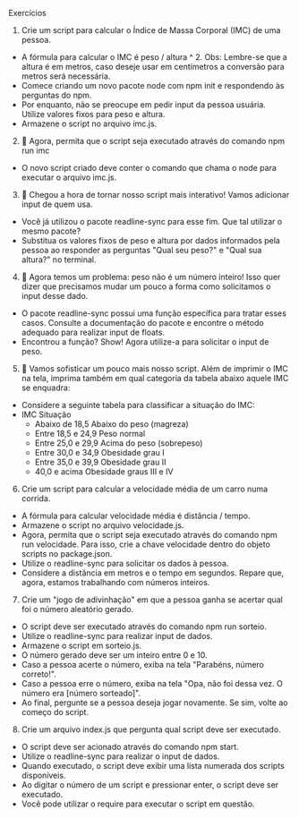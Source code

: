 Exercícios

1. Crie um script para calcular o Índice de Massa Corporal (IMC) de uma pessoa.
* A fórmula para calcular o IMC é peso / altura ^ 2. Obs: Lembre-se que a altura é em metros, caso deseje usar em centímetros a conversão para metros será necessária.
* Comece criando um novo pacote node com npm init e respondendo às perguntas do npm.
* Por enquanto, não se preocupe em pedir input da pessoa usuária. Utilize valores fixos para peso e altura.
* Armazene o script no arquivo imc.js.
2. 🚀 Agora, permita que o script seja executado através do comando npm run imc
* O novo script criado deve conter o comando que chama o node para executar o arquivo imc.js.
3. 🚀 Chegou a hora de tornar nosso script mais interativo! Vamos adicionar input de quem usa.
* Você já utilizou o pacote readline-sync para esse fim. Que tal utilizar o mesmo pacote?
* Substitua os valores fixos de peso e altura por dados informados pela pessoa ao responder as perguntas "Qual seu peso?" e "Qual sua altura?" no terminal.
4. 🚀 Agora temos um problema: peso não é um número inteiro! Isso quer dizer que precisamos mudar um pouco a forma como solicitamos o input desse dado.
* O pacote readline-sync possui uma função específica para tratar esses casos. Consulte a documentação do pacote e encontre o método adequado para realizar input de floats.
* Encontrou a função? Show! Agora utilize-a para solicitar o input de peso.
5. 🚀 Vamos sofisticar um pouco mais nosso script. Além de imprimir o IMC na tela, imprima também em qual categoria da tabela abaixo aquele IMC se enquadra:
* Considere a seguinte tabela para classificar a situação do IMC:
* IMC	Situação
  * Abaixo de 18,5	Abaixo do peso (magreza)
  * Entre 18,5 e 24,9	Peso normal
  * Entre 25,0 e 29,9	Acima do peso (sobrepeso)
  * Entre 30,0 e 34,9	Obesidade grau I
  * Entre 35,0 e 39,9	Obesidade grau II
  * 40,0 e acima	Obesidade graus III e IV
6. Crie um script para calcular a velocidade média de um carro numa corrida.
* A fórmula para calcular velocidade média é distância / tempo.
* Armazene o script no arquivo velocidade.js.
* Agora, permita que o script seja executado através do comando npm run velocidade. Para isso, crie a chave velocidade dentro do objeto scripts no package.json.
* Utilize o readline-sync para solicitar os dados à pessoa.
* Considere a distância em metros e o tempo em segundos. Repare que, agora, estamos trabalhando com números inteiros.
7. Crie um "jogo de adivinhação" em que a pessoa ganha se acertar qual foi o número aleatório gerado.
* O script deve ser executado através do comando npm run sorteio.
* Utilize o readline-sync para realizar input de dados.
* Armazene o script em sorteio.js.
* O número gerado deve ser um inteiro entre 0 e 10.
* Caso a pessoa acerte o número, exiba na tela "Parabéns, número correto!".
* Caso a pessoa erre o número, exiba na tela "Opa, não foi dessa vez. O número era [número sorteado]".
* Ao final, pergunte se a pessoa deseja jogar novamente. Se sim, volte ao começo do script.
8. Crie um arquivo index.js que pergunta qual script deve ser executado.
* O script deve ser acionado através do comando npm start.
* Utilize o readline-sync para realizar o input de dados.
* Quando executado, o script deve exibir uma lista numerada dos scripts disponíveis.
* Ao digitar o número de um script e pressionar enter, o script deve ser executado.
* Você pode utilizar o require para executar o script em questão.
